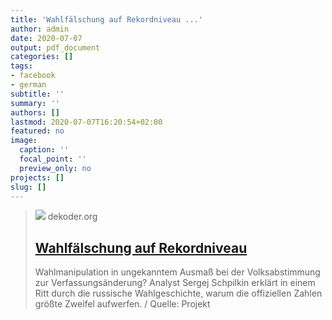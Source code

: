 ```yaml
---
title: 'Wahlfälschung auf Rekordniveau ...'
author: admin
date: 2020-07-07
output: pdf_document
categories: []
tags:
- facebook
- german
subtitle: ''
summary: ''
authors: []
lastmod: 2020-07-07T16:20:54+02:00
featured: no
image:
  caption: ''
  focal_point: ''
  preview_only: no
projects: []
slug: []
---
```


> [![](https://www.dekoder.org/sites/default/files/schpilkin_projekt_social.png)](https://www.dekoder.org/de/article/schpilkin-verfassungsaenderung-abstimmung-anomalien)
> dekoder.org
> ## [Wahlfälschung auf Rekordniveau](https://www.dekoder.org/de/article/schpilkin-verfassungsaenderung-abstimmung-anomalien)
>
>Wahlmanipulation in ungekanntem Ausmaß bei der Volksabstimmung zur Verfassungsänderung? Analyst Sergej Schpilkin erklärt in einem Ritt durch die russische Wahlgeschichte, warum die offiziellen Zahlen größte Zweifel aufwerfen. / Quelle: Projekt

